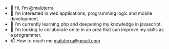 - 👋 Hi, I’m @maluterra
- 👀 I’m interested in web applications, programming logic and mobile development.
- 🌱 I’m currently learning php and deepening my knowledge in javascript.
- 💞️ I’m looking to collaborate on te in an area that can improve my skills as a programmer.
- 📫 How to reach me maluterra@gmail.com


